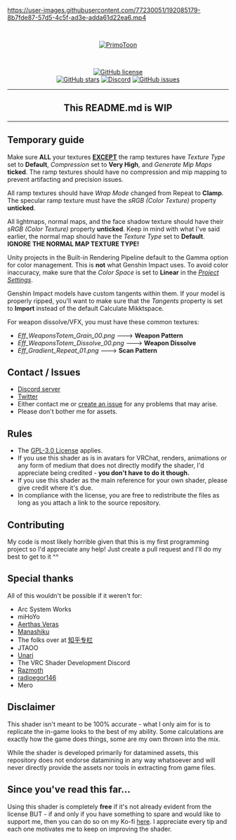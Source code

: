 https://user-images.githubusercontent.com/77230051/192085179-8b7fde87-57d5-4c5f-ad3e-adda61d22ea6.mp4

<br>
<p align="center">
    <a href="https://github.com/festivize/PrimoToon"><img src="https://user-images.githubusercontent.com/77230051/191998247-effb10b9-4320-4e39-8c32-29019f00a0f8.png" alt="PrimoToon"/></a>
</p><br>

<p align="center">
    <a href="https://github.com/festivize/PrimoToon/blob/main/LICENSE"><img alt="GitHub license" src="https://img.shields.io/github/license/festivize/PrimoToon?style=for-the-badge"></a><br>
    <a href="https://github.com/festivize/PrimoToon/stargazers"><img alt="GitHub stars" src="https://img.shields.io/github/stars/festivize/PrimoToon?style=for-the-badge"></a>
    <a href="https://discord.gg/85rP9SpAkF"><img alt="Discord" src="https://img.shields.io/discord/894925535870865498?style=for-the-badge"></a>
    <a href="https://github.com/festivize/PrimoToon/issues"><img alt="GitHub issues" src="https://img.shields.io/github/issues/festivize/PrimoToon?style=for-the-badge"></a>
</p>

---

<h2 align="center">This README.md is WIP</h2>

---

## Temporary guide
Make sure **ALL** your textures <u>**EXCEPT**</u> the ramp textures have *Texture Type* set to **Default**, *Compression* set to **Very High**, and *Generate Mip Maps* **ticked**. The ramp textures should have no compression and mip mapping to prevent artifacting and precision issues.

All ramp textures should have *Wrap Mode* changed from Repeat to **Clamp**. The specular ramp texture must have the *sRGB (Color Texture)* property **unticked**. 

All lightmaps, normal maps, and the face shadow texture should have their *sRGB (Color Texture)* property **unticked**. Keep in mind with what I've said earlier, the normal map should have the *Texture Type* set to **Default**. **IGNORE THE NORMAL MAP TEXTURE TYPE!**

Unity projects in the Built-in Rendering Pipeline default to the Gamma option for color management. This is **not** what Genshin Impact uses. To avoid color inaccuracy, make sure that the *Color Space* is set to **Linear** in the [*Project Settings*](https://docs.unity3d.com/Manual/LinearRendering-LinearOrGammaWorkflow.html).

Genshin Impact models have custom tangents within them. If your model is properly ripped, you'll want to make sure that the *Tangents* property is set to **Import** instead of the default Calculate Mikktspace.

For weapon dissolve/VFX, you must have these common textures:
- *Eff_WeaponsTotem_Grain_00.png* ---> **Weapon Pattern**
- *Eff_WeaponsTotem_Dissolve_00.png* ---> **Weapon Dissolve**
- *Eff_Gradient_Repeat_01.png* ---> **Scan Pattern**

## Contact / Issues
- [Discord server](https://discord.gg/85rP9SpAkF)
- [Twitter](https://twitter.com/festivizing)
- Either contact me or [create an issue](https://github.com/festivize/PrimoToon/issues/new/choose) for any problems that may arise.
- Please don't bother me for assets.

## Rules
- The [GPL-3.0 License](https://github.com/festivize/Cheddar/blob/main/LICENSE) applies.
- If you use this shader as is in avatars for VRChat, renders, animations or any form of medium that does not directly modify the shader, I'd appreciate being credited - **you don't have to do it though.**
- If you use this shader as the main reference for your own shader, please give credit where it's due.
- In compliance with the license, you are free to redistribute the files as long as you attach a link to the source repository.

## Contributing
My code is most likely horrible given that this is my first programming project so I'd appreciate any help! Just create a pull request and I'll do my best to get to it ^^

## Special thanks
All of this wouldn't be possible if it weren't for:
- Arc System Works
- miHoYo
- [Aerthas Veras](https://github.com/Aerthas/) 
- [Manashiku](https://github.com/Manashiku/)
- The folks over at [知乎专栏](https://zhuanlan.zhihu.com/)
- JTAOO
- [Unari](https://twitter.com/UnariVR)
- The VRC Shader Development Discord
- [Razmoth](https://github.com/Razmoth/)
- [radioegor146](https://github.com/radioegor146)
- Mero

## Disclaimer
This shader isn't meant to be 100% accurate - what I only aim for is to replicate the in-game looks to the best of my ability. Some calculations are exactly how the game does things, some are my own thrown into the mix.

While the shader is developed primarily for datamined assets, this repository does not endorse datamining in any way whatsoever and will never directly provide the assets nor tools in extracting from game files.

## Since you've read this far...
Using this shader is completely **free** if it's not already evident from the license BUT - if and only if you have something to spare and would like to support me, then you can do so on my Ko-fi [here](https://ko-fi.com/festivity). I appreciate every tip and each one motivates me to keep on improving the shader.
